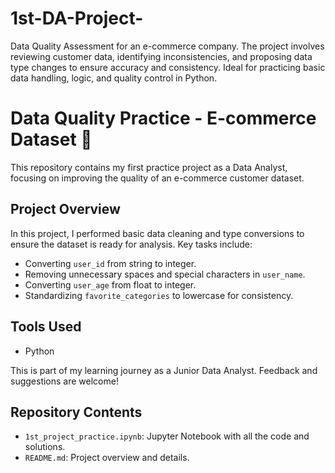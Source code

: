 # 1st-DA-Project-
Data Quality Assessment for an e-commerce company. The project involves reviewing customer data, identifying inconsistencies, and proposing data type changes to ensure accuracy and consistency. Ideal for practicing basic data handling, logic, and quality control in Python.

# Data Quality Practice - E-commerce Dataset 🛒

This repository contains my first practice project as a Data Analyst, focusing on improving the quality of an e-commerce customer dataset. 

## Project Overview
In this project, I performed basic data cleaning and type conversions to ensure the dataset is ready for analysis. Key tasks include:
- Converting `user_id` from string to integer.
- Removing unnecessary spaces and special characters in `user_name`.
- Converting `user_age` from float to integer.
- Standardizing `favorite_categories` to lowercase for consistency.

## Tools Used
- Python

This is part of my learning journey as a Junior Data Analyst. Feedback and suggestions are welcome!

## Repository Contents
- `1st_project_practice.ipynb`: Jupyter Notebook with all the code and solutions.
- `README.md`: Project overview and details.
